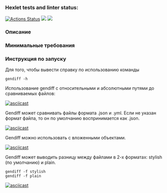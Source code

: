 ### Hexlet tests and linter status:
[![Actions Status](https://github.com/victandry/frontend-project-46/workflows/hexlet-check/badge.svg)](https://github.com/victandry/frontend-project-46/actions)
<a href="https://codeclimate.com/github/victandry/frontend-project-46/maintainability"><img src="https://api.codeclimate.com/v1/badges/12feeff99dd32e16efa1/maintainability" /></a>
<a href="https://codeclimate.com/github/victandry/frontend-project-46/test_coverage"><img src="https://api.codeclimate.com/v1/badges/12feeff99dd32e16efa1/test_coverage" /></a>

### Описание
### Минимальные требования
### Инструкция по запуску
Для того, чтобы вывести справку по использованию команды
```
gendiff -h
```
Использование gendiff с относительными и абсолютными путями до сравниваемых файлов:

[![asciicast](https://asciinema.org/a/d32fQOo5PSmpIf2GCMnErJSK4.svg)](https://asciinema.org/a/d32fQOo5PSmpIf2GCMnErJSK4)

Gendiff может сравнивать файлы формата .json и .yml.
Если не указан формат файла, то он по умолчанию воспринимается как .json.

[![asciicast](https://asciinema.org/a/hZi2gX2k8vtK3ULU6SfrSZOjH.svg)](https://asciinema.org/a/hZi2gX2k8vtK3ULU6SfrSZOjH)

Gendiff можно использовать с вложенными объектами.

[![asciicast](https://asciinema.org/a/1nGvSbXvwL5IBySDRm9mFn7P3.svg)](https://asciinema.org/a/1nGvSbXvwL5IBySDRm9mFn7P3)

Gendiff может выводить разницу между файлами в 2-х форматах: stylish (по умолчанию) и plain.
```
gendiff -f stylish
gendiff -f plain
```
[![asciicast](https://asciinema.org/a/j6KJinwWlHqr8aKmAgVS6EN0n.svg)](https://asciinema.org/a/j6KJinwWlHqr8aKmAgVS6EN0n)